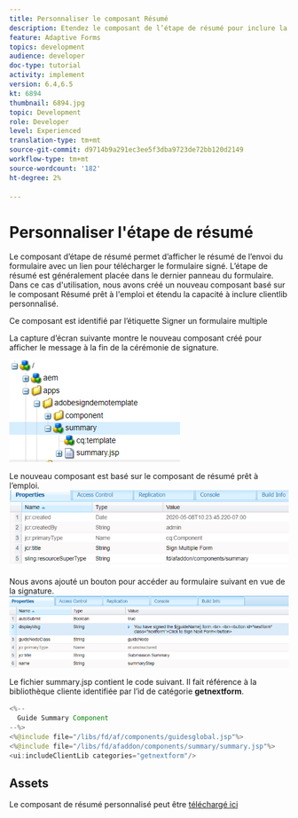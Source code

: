 ```yaml
---
title: Personnaliser le composant Résumé
description: Etendez le composant de l’étape de résumé pour inclure la possibilité de naviguer jusqu’au formulaire suivant dans le package.
feature: Adaptive Forms
topics: development
audience: developer
doc-type: tutorial
activity: implement
version: 6.4,6.5
kt: 6894
thumbnail: 6894.jpg
topic: Development
role: Developer
level: Experienced
translation-type: tm+mt
source-git-commit: d9714b9a291ec3ee5f3dba9723de72bb120d2149
workflow-type: tm+mt
source-wordcount: '182'
ht-degree: 2%

---
```



# Personnaliser l&#39;étape de résumé

Le composant d’étape de résumé permet d’afficher le résumé de l’envoi du formulaire avec un lien pour télécharger le formulaire signé. L’étape de résumé est généralement placée dans le dernier panneau du formulaire.
Dans ce cas d&#39;utilisation, nous avons créé un nouveau composant basé sur le composant Résumé prêt à l&#39;emploi et étendu la capacité à inclure clientlib personnalisé.

Ce composant est identifié par l’étiquette Signer un formulaire multiple

La capture d’écran suivante montre le nouveau composant créé pour afficher le message à la fin de la cérémonie de signature.

![composant récapitulatif](assets/summary.PNG)

Le nouveau composant est basé sur le composant de résumé prêt à l’emploi.
![component-prop](assets/componentprop.PNG)

Nous avons ajouté un bouton pour accéder au formulaire suivant en vue de la signature.
![template-code](assets/template-code.PNG)

Le fichier summary.jsp contient le code suivant. Il fait référence à la bibliothèque cliente identifiée par l’id de catégorie **getnextform**.

```java
<%--
  Guide Summary Component
--%>
<%@include file="/libs/fd/af/components/guidesglobal.jsp"%>
<%@include file="/libs/fd/afaddon/components/summary/summary.jsp"%>
<ui:includeClientLib categories="getnextform"/>
```

## Assets

Le composant de résumé personnalisé peut être [téléchargé ici](assets/custom-summary-step.zip)


